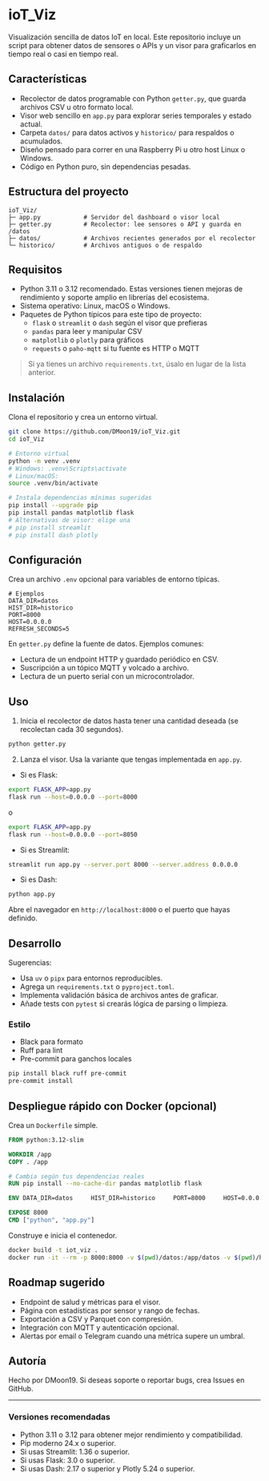 # ioT_Viz

Visualización sencilla de datos IoT en local. Este repositorio incluye un script para obtener datos de sensores o APIs y un visor para graficarlos en tiempo real o casi en tiempo real.

## Características

- Recolector de datos programable con Python `getter.py`, que guarda archivos CSV u otro formato local.
- Visor web sencillo en `app.py` para explorar series temporales y estado actual.
- Carpeta `datos/` para datos activos y `historico/` para respaldos o acumulados.
- Diseño pensado para correr en una Raspberry Pi u otro host Linux o Windows.
- Código en Python puro, sin dependencias pesadas.

## Estructura del proyecto

```
ioT_Viz/
├─ app.py            # Servidor del dashboard o visor local
├─ getter.py         # Recolector: lee sensores o API y guarda en /datos
├─ datos/            # Archivos recientes generados por el recolector
└─ historico/        # Archivos antiguos o de respaldo
```

## Requisitos

- Python 3.11 o 3.12 recomendado. Estas versiones tienen mejoras de rendimiento y soporte amplio en librerías del ecosistema.
- Sistema operativo: Linux, macOS o Windows.
- Paquetes de Python típicos para este tipo de proyecto:
  - `flask` o `streamlit` o `dash` según el visor que prefieras
  - `pandas` para leer y manipular CSV
  - `matplotlib` o `plotly` para gráficos
  - `requests` o `paho-mqtt` si tu fuente es HTTP o MQTT

> Si ya tienes un archivo `requirements.txt`, úsalo en lugar de la lista anterior.

## Instalación

Clona el repositorio y crea un entorno virtual.

```bash
git clone https://github.com/DMoon19/ioT_Viz.git
cd ioT_Viz

# Entorno virtual
python -m venv .venv
# Windows: .venv\Scripts\activate
# Linux/macOS:
source .venv/bin/activate

# Instala dependencias mínimas sugeridas
pip install --upgrade pip
pip install pandas matplotlib flask
# Alternativas de visor: elige una
# pip install streamlit
# pip install dash plotly
```

## Configuración

Crea un archivo `.env` opcional para variables de entorno típicas.

```env
# Ejemplos
DATA_DIR=datos
HIST_DIR=historico
PORT=8000
HOST=0.0.0.0
REFRESH_SECONDS=5
```

En `getter.py` define la fuente de datos. Ejemplos comunes:
- Lectura de un endpoint HTTP y guardado periódico en CSV.
- Suscripción a un tópico MQTT y volcado a archivo.
- Lectura de un puerto serial con un microcontrolador.

## Uso

1) Inicia el recolector de datos hasta tener una cantidad deseada (se recolectan cada 30 segundos).

```bash
python getter.py
```

2) Lanza el visor. Usa la variante que tengas implementada en `app.py`.

- Si es Flask:

```bash
export FLASK_APP=app.py
flask run --host=0.0.0.0 --port=8000 
```
o
```bash
export FLASK_APP=app.py
flask run --host=0.0.0.0 --port=8050 
```

- Si es Streamlit:

```bash
streamlit run app.py --server.port 8000 --server.address 0.0.0.0
```

- Si es Dash:

```bash
python app.py
```

Abre el navegador en `http://localhost:8000` o el puerto que hayas definido.

## Desarrollo

Sugerencias:
- Usa `uv` o `pipx` para entornos reproducibles.
- Agrega un `requirements.txt` o `pyproject.toml`.
- Implementa validación básica de archivos antes de graficar.
- Añade tests con `pytest` si crearás lógica de parsing o limpieza.

### Estilo

- Black para formato
- Ruff para lint
- Pre-commit para ganchos locales

```bash
pip install black ruff pre-commit
pre-commit install
```

## Despliegue rápido con Docker (opcional)

Crea un `Dockerfile` simple.

```dockerfile
FROM python:3.12-slim

WORKDIR /app
COPY . /app

# Cambia según tus dependencias reales
RUN pip install --no-cache-dir pandas matplotlib flask

ENV DATA_DIR=datos     HIST_DIR=historico     PORT=8000     HOST=0.0.0.0     REFRESH_SECONDS=5

EXPOSE 8000
CMD ["python", "app.py"]
```

Construye e inicia el contenedor.

```bash
docker build -t iot_viz .
docker run -it --rm -p 8000:8000 -v $(pwd)/datos:/app/datos -v $(pwd)/historico:/app/historico iot_viz
```

## Roadmap sugerido

- Endpoint de salud y métricas para el visor.
- Página con estadísticas por sensor y rango de fechas.
- Exportación a CSV y Parquet con compresión.
- Integración con MQTT y autenticación opcional.
- Alertas por email o Telegram cuando una métrica supere un umbral.

## Autoría

Hecho por DMoon19. Si deseas soporte o reportar bugs, crea Issues en GitHub.

---

### Versiones recomendadas

- Python 3.11 o 3.12 para obtener mejor rendimiento y compatibilidad.
- Pip moderno 24.x o superior.
- Si usas Streamlit: 1.36 o superior.
- Si usas Flask: 3.0 o superior.
- Si usas Dash: 2.17 o superior y Plotly 5.24 o superior.

